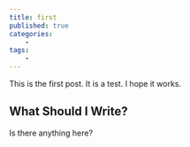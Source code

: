```yaml
---
title: first
published: true
categories:
    -
tags:
    -
---
```



This is the first post. It is a test. I hope it works.

## What Should I Write?

Is there anything here?